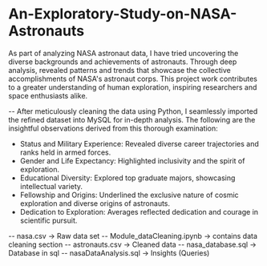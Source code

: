 # An-Exploratory-Study-on-NASA-Astronauts

As part of analyzing NASA astronaut data, I have tried uncovering the diverse backgrounds and achievements of astronauts. 
Through deep analysis, revealed patterns and trends that showcase the collective accomplishments of NASA's astronaut corps. 
This project work contributes to a greater understanding of human exploration, inspiring researchers and space enthusiasts alike.

-- After meticulously cleaning the data using Python, I seamlessly imported the refined dataset into MySQL for in-depth analysis. 
   The following are the insightful observations derived from this thorough examination:

* Status and Military Experience: Revealed diverse career trajectories and ranks held in armed forces.
* Gender and Life Expectancy: Highlighted inclusivity and the spirit of exploration.
* Educational Diversity: Explored top graduate majors, showcasing intellectual variety.
* Fellowship and Origins: Underlined the exclusive nature of cosmic exploration and diverse origins of astronauts.
* Dedication to Exploration: Averages reflected dedication and courage in scientific pursuit.

-- nasa.csv -> Raw data set
-- Module_dataCleaning.ipynb -> contains data cleaning section
-- astronauts.csv -> Cleaned data 
-- nasa_database.sql -> Database in sql
-- nasaDataAnalysis.sql -> Insights (Queries)
